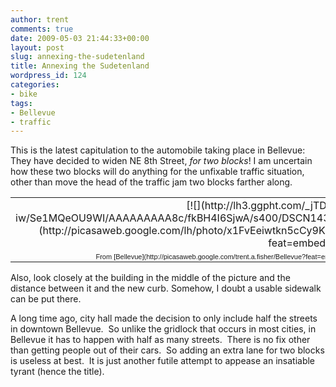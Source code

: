 ```yaml
---
author: trent
comments: true
date: 2009-05-03 21:44:33+00:00
layout: post
slug: annexing-the-sudetenland
title: Annexing the Sudetenland
wordpress_id: 124
categories:
- bike
tags:
- Bellevue
- traffic
---
```


This is the latest capitulation to the automobile taking place in Bellevue:   They have decided to widen NE 8th Street, _for two blocks_!  I am uncertain how these two blocks will do anything for the unfixable traffic situation, other than move the head of the traffic jam two blocks farther along.
<table style="width: auto;" border="0" >
<tbody >
<tr >

<td style="text-align: right;" >[![](http://lh3.ggpht.com/_jTDUBEB5-iw/Se1MQeOU9WI/AAAAAAAAA8c/fkBH4I6SjwA/s400/DSCN1437.JPG)](http://picasaweb.google.com/lh/photo/x1FvEeiwtkn5cCy9KUGJUQ?feat=embedwebsite)
</td>
</tr>
<tr >

<td style="font-family:arial,sans-serif; font-size:11px; text-align:right" >From [Bellevue](http://picasaweb.google.com/trent.a.fisher/Bellevue?feat=embedwebsite)
</td>
</tr>
</tbody></table>
Also, look closely at the building in the middle of the picture and the distance between it and the new curb.  Somehow, I doubt a usable sidewalk can be put there.

A long time ago, city hall made the decision to only include half the streets in downtown Bellevue.  So unlike the gridlock that occurs in most cities, in Bellevue it has to happen with half as many streets.  There is no fix other than getting people out of their cars.  So adding an extra lane for two blocks is useless at best.  It is just another futile attempt to appease an insatiable tyrant (hence the title).
